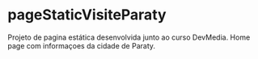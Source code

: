 # pageStaticVisiteParaty
Projeto de pagina estática desenvolvida junto ao curso DevMedia. Home page com informaçoes da cidade de Paraty.
